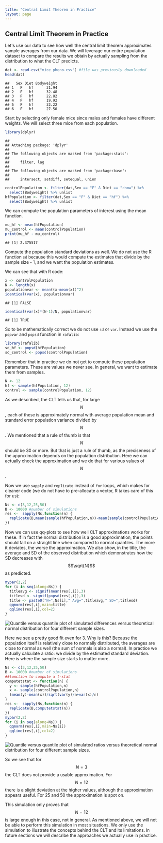 ```yaml
---
title: "Central Limit Theorem in Practice"
layout: page
---
```







## Central Limit Theorem in Practice

Let's use our data to see how well the central limit theorem approximates sample averages from our data. We will leverage our entire population dataset to compare the results we obtain by actually sampling from the distribution to what the CLT predicts.




```r
dat <- read.csv("mice_pheno.csv") #file was previously downloaded
head(dat)
```

```
##   Sex Diet Bodyweight
## 1   F   hf      31.94
## 2   F   hf      32.48
## 3   F   hf      22.82
## 4   F   hf      19.92
## 5   F   hf      32.22
## 6   F   hf      27.50
```

Start by selecting only female mice since males and females have
different weights. We will select three mice from each population.


```r
library(dplyr)
```

```
## 
## Attaching package: 'dplyr'
## 
## The following objects are masked from 'package:stats':
## 
##     filter, lag
## 
## The following objects are masked from 'package:base':
## 
##     intersect, setdiff, setequal, union
```

```r
controlPopulation <- filter(dat,Sex == "F" & Diet == "chow") %>%  
  select(Bodyweight) %>% unlist
hfPopulation <- filter(dat,Sex == "F" & Diet == "hf") %>%  
  select(Bodyweight) %>% unlist
```

We can compute the population parameters of interest using the mean function.


```r
mu_hf <- mean(hfPopulation)
mu_control <- mean(controlPopulation)
print(mu_hf - mu_control)
```

```
## [1] 2.375517
```

Compute the population standard deviations as well. We do not use the
R function `sd` because this would compute the estimates that divide by the
sample size - 1, and we want the population estimates.

We can see that with R code:


```r
x <- controlPopulation
N <- length(x)
populationvar <- mean((x-mean(x))^2)
identical(var(x), populationvar)
```

```
## [1] FALSE
```

```r
identical(var(x)*(N-1)/N, populationvar)
```

```
## [1] TRUE
```

So to be mathematically correct we do not use `sd` or  `var`. Instead we use the `popvar` and `popsd` function in `rafalib`:


```r
library(rafalib)
sd_hf <- popsd(hfPopulation)
sd_control <- popsd(controlPopulation)
```

Remember that in practice we do not get to compute these population parameters.
These are values we never see. In general, we want to estimate them from samples. 


```r
N <- 12
hf <- sample(hfPopulation, 12)
control <- sample(controlPopulation, 12)
```

As we described, the CLT tells us that, for large $$N$$, each of these is approximately normal with average population mean and standard error population variance divided by $$N$$. We mentioned that a rule of thumb is that $$N$$ should be 30 or more. But that is just a rule of thumb, as the preciseness of the approximation depends on the population distribution. Here we can actually check the approximation and we do that for various values of $$N$$.

Now we use `sapply` and `replicate` instead of `for` loops, which
makes for cleaner code (we do not have to pre-allocate a vector, R
takes care of this for us):


```r
Ns <- c(3,12,25,50)
B <- 10000 #number of simulations
res <-  sapply(Ns,function(n) {
  replicate(B,mean(sample(hfPopulation,n))-mean(sample(controlPopulation,n)))
})
```

Now we can use qq-plots to see how well CLT approximations works for these. If in fact the normal distribution is a good approximation, the points should fall on a straight line when compared to normal quantiles. The more it deviates, the worse the approximation. We also show, in the title, the average and SD of the observed distribution which demonstrates how the SD decreases with $$\sqrt{N}$$ as predicted. 


```r
mypar(2,2)
for (i in seq(along=Ns)) {
  titleavg <- signif(mean(res[,i]),3)
  titlesd <- signif(popsd(res[,i]),3)
  title <- paste0("N=",Ns[i]," Avg=",titleavg," SD=",titlesd)
  qqnorm(res[,i],main=title)
  qqline(res[,i],col=2)
}
```

![Quantile versus quantile plot of simulated differences versus theoretical normal distribution for four different sample sizes.](figure/clt_in_practice-effect_size_qqplot-1.png) 

Here we see a pretty good fit even for 3. Why is this? Because the
population itself is relatively close to normally distributed, the
averages are close to normal as well (the sum of normals is also a
normal). In practice we actually calculate a ratio: we divide by the
estimated standard deviation. Here is where the sample size starts to
matter more. 


```r
Ns <- c(3,12,25,50)
B <- 10000 #number of simulations
##function to compute a t-stat
computetstat <- function(n) {
  y <- sample(hfPopulation,n)
  x <- sample(controlPopulation,n)
  (mean(y)-mean(x))/sqrt(var(y)/n+var(x)/n)
}
res <-  sapply(Ns,function(n) {
  replicate(B,computetstat(n))
})
mypar(2,2)
for (i in seq(along=Ns)) {
  qqnorm(res[,i],main=Ns[i])
  qqline(res[,i],col=2)
}
```

![Quantile versus quantile plot of simulated ratios versus theoretical normal distribution for four different sample sizes.](figure/clt_in_practice-t_test_qqplot-1.png) 

So we see that for $$N=3$$ the CLT does not provide a usable
approximation. For $$N=12$$ there is a slight deviation at the higher
values, although the approximation appears useful. For 25 and 50 the
approximation is spot on.

This simulation only proves that $$N=12$$ is large enough in this case,
not in general. As mentioned above, we will not be able to perform
this simulation in most situations. We only use the simulation to
illustrate the concepts behind the CLT and its limitations. In future
sections we will describe the approaches we actually use in practice. 

